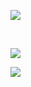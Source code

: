 ![](https://typro-zh.oss-cn-shanghai.aliyuncs.com/imgs/Screenshot_2023-08-07-09-54-21-239_com.lilithgame.jpg)

<br/>

![](https://typro-zh.oss-cn-shanghai.aliyuncs.com/imgs/Screenshot_2023-08-07-08-46-56-172_com.lilithgame.jpg)

![](https://typro-zh.oss-cn-shanghai.aliyuncs.com/imgs/Screenshot_2023-08-07-08-47-05-667_com.lilithgame.jpg)

